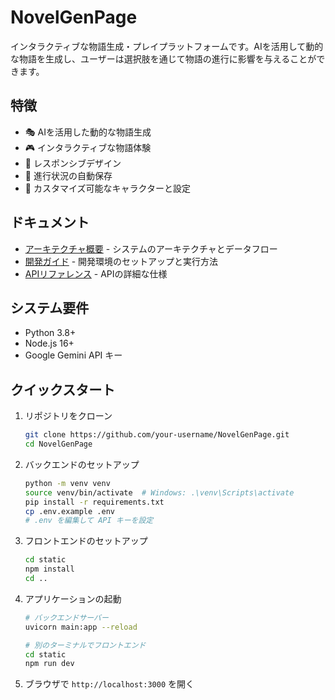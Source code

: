 # NovelGenPage

インタラクティブな物語生成・プレイプラットフォームです。AIを活用して動的な物語を生成し、ユーザーは選択肢を通じて物語の進行に影響を与えることができます。

## 特徴

- 🎭 AIを活用した動的な物語生成
- 🎮 インタラクティブな物語体験
- 📱 レスポンシブデザイン
- 💾 進行状況の自動保存
- 🎨 カスタマイズ可能なキャラクターと設定

## ドキュメント

- [アーキテクチャ概要](./ARCHITECTURE.md) - システムのアーキテクチャとデータフロー
- [開発ガイド](./DEVELOPMENT.md) - 開発環境のセットアップと実行方法
- [APIリファレンス](./API_REFERENCE.md) - APIの詳細な仕様

## システム要件

- Python 3.8+
- Node.js 16+
- Google Gemini API キー

## クイックスタート

1. リポジトリをクローン
   ```bash
   git clone https://github.com/your-username/NovelGenPage.git
   cd NovelGenPage
   ```

2. バックエンドのセットアップ
   ```bash
   python -m venv venv
   source venv/bin/activate  # Windows: .\venv\Scripts\activate
   pip install -r requirements.txt
   cp .env.example .env
   # .env を編集して API キーを設定
   ```

3. フロントエンドのセットアップ
   ```bash
   cd static
   npm install
   cd ..
   ```

4. アプリケーションの起動
   ```bash
   # バックエンドサーバー
   uvicorn main:app --reload
   
   # 別のターミナルでフロントエンド
   cd static
   npm run dev
   ```

5. ブラウザで `http://localhost:3000` を開く

